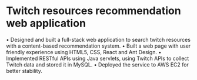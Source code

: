 # Twitch resources recommendation web application
• Designed and built a full-stack web application to search twitch resources with a content-based recommendation system.
• Built a web page with user friendly experience using HTML5, CSS, React and Ant Design.
• Implemented RESTful APIs using Java servlets, using Twitch APIs to collect Twitch data and stored it in MySQL.
• Deployed the service to AWS EC2 for better stability.
